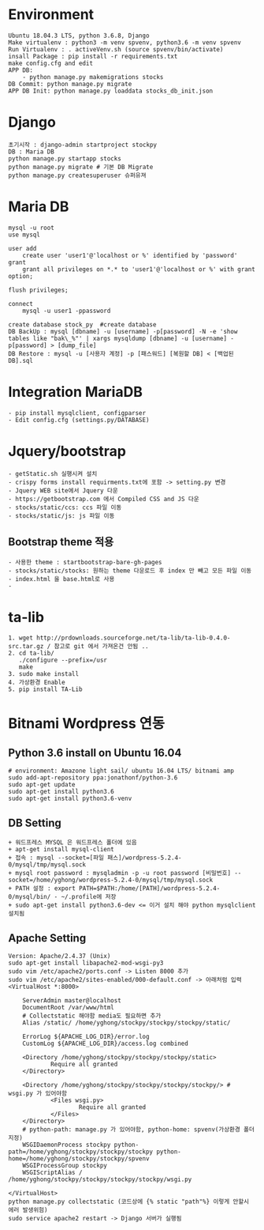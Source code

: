 # Environment
    Ubuntu 18.04.3 LTS, python 3.6.8, Django
    Make virtualenv : python3 -m venv spvenv, python3.6 -m venv spvenv
    Run Virtualenv : . activeVenv.sh (source spvenv/bin/activate)
    insall Package : pip install -r requirements.txt
    make config.cfg and edit
    APP DB:
        - python manage.py makemigrations stocks
    DB Commit: python manage.py migrate
    APP DB Init: python manage.py loaddata stocks_db_init.json

    
    
# Django
    초기시작 : django-admin startproject stockpy
    DB : Maria DB
    python manage.py startapp stocks
    python manage.py migrate # 기본 DB Migrate 
    python manage.py createsuperuser 슈퍼유져 

# Maria DB
    mysql -u root
    use mysql
    
    user add
        create user 'user1'@'localhost or %' identified by 'password'
    grant
        grant all privileges on *.* to 'user1'@'localhost or %' with grant option;
    
    flush privileges;
    
    connect 
        mysql -u user1 -ppassword
      
    create database stock_py  #create database
    DB BackUp : mysql [dbname] -u [username] -p[password] -N -e 'show tables like "bak\_%"' | xargs mysqldump [dbname] -u [username] -p[password] > [dump_file] 
    DB Restore : mysql -u [사용자 계정] -p [패스워드] [복원할 DB] < [백업된 DB].sql

    
# Integration MariaDB
    - pip install mysqlclient, configparser
    - Edit config.cfg (settings.py/DATABASE)
    
# Jquery/bootstrap 
    - getStatic.sh 실행시켜 설치 
    - crispy forms install requirments.txt에 포함 -> setting.py 변경
    - Jquery WEB site에서 Jquery 다운 
    - https://getbootstrap.com 에서 Compiled CSS and JS 다운 
    - stocks/static/ccs: ccs 파일 이동 
    - stocks/static/js: js 파일 이동
## Bootstrap theme 적용
    - 사용한 theme : startbootstrap-bare-gh-pages  
    - stocks/static/stocks: 원하는 theme 다운로드 후 index 만 빼고 모든 파일 이동
    - index.html 을 base.html로 사용  
    - 
 # ta-lib 
    1. wget http://prdownloads.sourceforge.net/ta-lib/ta-lib-0.4.0-src.tar.gz / 참고로 git 에서 가져온건 안됨 ..
    2. cd ta-lib/
       ./configure --prefix=/usr
       make
    3. sudo make install
    4. 가상환경 Enable 
    5. pip install TA-Lib     
    
    
# Bitnami Wordpress 연동
## Python 3.6 install on Ubuntu 16.04
    # environment: Amazone light sail/ ubuntu 16.04 LTS/ bitnami amp 
    sudo add-apt-repository ppa:jonathonf/python-3.6
    sudo apt-get update
    sudo apt-get install python3.6
    sudo apt-get install python3.6-venv

## DB Setting
    + 워드프레스 MYSQL 은 워드프레스 폴더에 있음
    + apt-get install mysql-client
    + 접속 : mysql --socket=[파일 패스]/wordpress-5.2.4-0/mysql/tmp/mysql.sock
    + mysql root password : mysqladmin -p -u root password [비밀번호] --socket=/home/yghong/wordpress-5.2.4-0/mysql/tmp/mysql.sock
    + PATH 설정 : export PATH=$PATH:/home/[PATH]/wordpress-5.2.4-0/mysql/bin/ - ~/.profile에 저장
    + sudo apt-get install python3.6-dev <= 이거 설치 해야 python mysqlclient 설치됨 
    
## Apache Setting
    Version: Apache/2.4.37 (Unix)
    sudo apt-get install libapache2-mod-wsgi-py3
    sudo vim /etc/apache2/ports.conf -> Listen 8000 추가
    sudo vim /etc/apache2/sites-enabled/000-default.conf -> 아래처럼 입력
    <VirtualHost *:8000>

        ServerAdmin master@localhost
        DocumentRoot /var/www/html
        # Collectstatic 해야함 media도 필요하면 추가
        Alias /static/ /home/yghong/stockpy/stockpy/stockpy/static/  

        ErrorLog ${APACHE_LOG_DIR}/error.log
        CustomLog ${APACHE_LOG_DIR}/access.log combined

        <Directory /home/yghong/stockpy/stockpy/stockpy/static>
                Require all granted
        </Directory>

        <Directory /home/yghong/stockpy/stockpy/stockpy/stockpy/> # wsgi.py 가 있어야함
                <Files wsgi.py>
                        Require all granted
                </Files>
        </Directory>
        # python-path: manage.py 가 있어야함, python-home: spvenv(가상환경 폴더 지정)
        WSGIDaemonProcess stockpy python-path=/home/yghong/stockpy/stockpy/stockpy python-home=/home/yghong/stockpy/stockpy/spvenv
        WSGIProcessGroup stockpy
        WSGIScriptAlias / /home/yghong/stockpy/stockpy/stockpy/stockpy/wsgi.py

    </VirtualHost>
    python manage.py collectstatic (코드상에 {% static "path"%} 이렇게 안할시 에러 발생위험)
    sudo service apache2 restart -> Django 서버가 실행됨 

